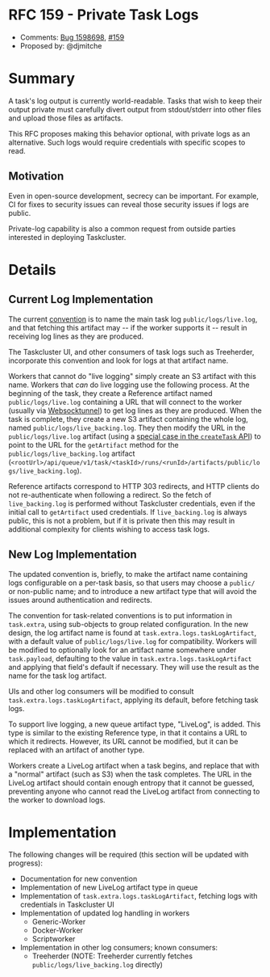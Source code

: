 # RFC 159 - Private Task Logs
* Comments: [Bug 1598698](https://bugzilla.mozilla.org/show_bug.cgi?id=1598689), [#159](https://github.com/taskcluster/taskcluster-rfcs/pull/159)
* Proposed by: @djmitche

# Summary

A task's log output is currently world-readable.
Tasks that wish to keep their output private must carefully divert output from stdout/stderr into other files and upload those files as artifacts.

This RFC proposes making this behavior optional, with private logs as an alternative.
Such logs would require credentials with specific scopes to read.

## Motivation

Even in open-source development, secrecy can be important.
For example, CI for fixes to security issues can reveal those security issues if logs are public.

Private-log capability is also a common request from outside parties interested in deploying Taskcluster.

# Details

## Current Log Implementation

The current [convention](https://docs.taskcluster.net/docs/manual/design/conventions/task-logs) is to name the main task log `public/logs/live.log`, and that fetching this artifact may -- if the worker supports it -- result in receiving log lines as they are produced.

The Taskcluster UI, and other consumers of task logs such as Treeherder, incorporate this convention and look for logs at that artifact name.

Workers that cannot do "live logging" simply create an S3 artifact with this name.
Workers that *can* do live logging use the following process.
At the beginning of the task, they create a Reference artifact named `public/logs/live.log` containing a URL that will connect to the worker (usually via [Websocktunnel](https://github.com/taskcluster/taskcluster/tree/master/tools/websocktunnel#readme)) to get log lines as they are produced.
When the task is complete, they create a new S3 artifact containing the whole log, named `public/logs/live_backing.log`.
They then modify the URL in the `public/logs/live.log` artifact (using a [special case in the `createTask` API](https://docs.taskcluster.net/docs/reference/platform/queue/api#createArtifact)) to point to the URL for the `getArtifact` method for the `public/logs/live_backing.log` artifact (`<rootUrl>/api/queue/v1/task/<taskId>/runs/<runId>/artifacts/public/logs/live_backing.log`).

Reference artifacts correspond to HTTP 303 redirects, and HTTP clients do not re-authenticate when following a redirect.
So the fetch of `live_backing.log` is performed without Taskcluster credentials, even if the initial call to `getArtifact` used credentials.
If `live_backing.log` is always public, this is not a problem, but if it is private then this may result in additional complexity for clients wishing to access task logs.

## New Log Implementation

The updated convention is, briefly, to make the artifact name containing logs configurable on a per-task basis, so that users may choose a `public/` or non-public name; and to introduce a new artifact type that will avoid the issues around authentication and redirects.

The convention for task-related conventions is to put information in `task.extra`, using sub-objects to group related configuration.
In the new design, the log artifact name is found at `task.extra.logs.taskLogArtifact`, with a default value of `public/logs/live.log` for compatibility.
Workers will be modified to optionally look for an artifact name somewhere under `task.payload`, defaulting to the value in `task.extra.logs.taskLogArtifact` and applying that field's default if necessary.
They will use the result as the name for the task log artifact.

UIs and other log consumers will be modified to consult `task.extra.logs.taskLogArtifact`, applying its default, before fetching task logs.

To support live logging, a new queue artifact type, "LiveLog", is added.
This type is similar to the existing Reference type, in that it contains a URL to which it redirects.
However, its URL cannot be modified, but it can be replaced with an artifact of another type.

Workers create a LiveLog artifact when a task begins, and replace that with a "normal" artifact (such as S3) when the task completes.
The URL in the LiveLog artifact should contain enough entropy that it cannot be guessed, preventing anyone who cannot read the LiveLog artifact from connecting to the worker to download logs.

# Implementation

The following changes will be required (this section will be updated with progress):

 * Documentation for new convention
 * Implementation of new LiveLog artifact type in queue
 * Implementation of `task.extra.logs.taskLogArtifact`, fetching logs with credentials in Taskcluster UI
 * Implementation of updated log handling in workers
   * Generic-Worker
   * Docker-Worker
   * Scriptworker
 * Implementation in other log consumers; known consumers:
   * Treeherder (NOTE: Treeherder currently fetches `public/logs/live_backing.log` directly)
